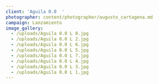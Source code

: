 ```yaml
---
client: 'Aguila 0.0  '
photographer: content/photographer/augusto_cartagena.md
campaign: Lanzamiento
image_gallery:
  - /uploads/Aguila 0.0 L 8.jpg
  - /uploads/Aguila 0.0 L 2.jpg
  - /uploads/Aguila 0.0 L 6.jpg
  - /uploads/Aguila 0.0 L 5.jpg
  - /uploads/Aguila 0.0 L 7.jpg
  - /uploads/Aguila 0.0 L 4.jpg
  - /uploads/Aguila 0.0 L 3.jpg
  - /uploads/Aguila 0.0 L 1.jpg
---
```


